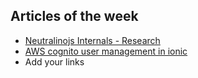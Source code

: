 ## Articles of the week

- [Neutralinojs Internals - Research](https://www.99xtechnology.com/blog/research/neutralinojs-internals/)
- [AWS cognito user management in ionic](https://medium.com/@shamique/aws-cognito-service-in-ionic-b234f21c27ef)
- Add your links
